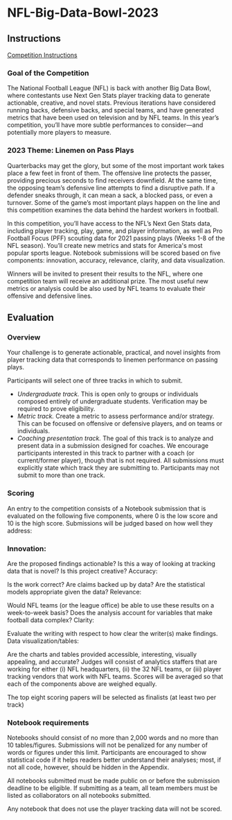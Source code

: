 # NFL-Big-Data-Bowl-2023

## Instructions

[Competition Instructions](https://www.kaggle.com/competitions/nfl-big-data-bowl-2023/overview)

### Goal of the Competition

The National Football League (NFL) is back with another Big Data Bowl, where contestants use Next Gen Stats player tracking data to generate actionable, creative, and novel stats. Previous iterations have considered running backs, defensive backs, and special teams, and have generated metrics that have been used on television and by NFL teams. In this year’s competition, you’ll have more subtle performances to consider—and potentially more players to measure.

### 2023 Theme: Linemen on Pass Plays

Quarterbacks may get the glory, but some of the most important work takes place a few feet in front of them. The offensive line protects the passer, providing precious seconds to find receivers downfield. At the same time, the opposing team’s defensive line attempts to find a disruptive path. If a defender sneaks through, it can mean a sack, a blocked pass, or even a turnover. Some of the game’s most important plays happen on the line and this competition examines the data behind the hardest workers in football.

In this competition, you’ll have access to the NFL’s Next Gen Stats data, including player tracking, play, game, and player information, as well as Pro Football Focus (PFF) scouting data for 2021 passing plays (Weeks 1-8 of the NFL season). You’ll create new metrics and stats for America's most popular sports league. Notebook submissions will be scored based on five components: innovation, accuracy, relevance, clarity, and data visualization.

Winners will be invited to present their results to the NFL, where one competition team will receive an additional prize. The most useful new metrics or analysis could be also used by NFL teams to evaluate their offensive and defensive lines.

## Evaluation

### Overview

Your challenge is to generate actionable, practical, and novel insights from player tracking data that corresponds to linemen performance on passing plays.

Participants will select one of three tracks in which to submit.

- _Undergraduate track._ This is open only to groups or individuals composed entirely of undergraduate students. Verification may be required to prove eligibility.
- _Metric track._ Create a metric to assess performance and/or strategy. This can be focused on offensive or defensive players, and on teams or individuals.
- _Coaching presentation track._ The goal of this track is to analyze and present data in a submission designed for coaches. We encourage participants interested in this track to partner with a coach (or current/former player), though that is not required.
All submissions must explicitly state which track they are submitting to. Participants may not submit to more than one track.

### Scoring

An entry to the competition consists of a Notebook submission that is evaluated on the following five components, where 0 is the low score and 10 is the high score. Submissions will be judged based on how well they address:

### Innovation:

Are the proposed findings actionable?
Is this a way of looking at tracking data that is novel?
Is this project creative?
Accuracy:

Is the work correct?
Are claims backed up by data?
Are the statistical models appropriate given the data?
Relevance:

Would NFL teams (or the league office) be able to use these results on a week-to-week basis?
Does the analysis account for variables that make football data complex?
Clarity:

Evaluate the writing with respect to how clear the writer(s) make findings.
Data visualization/tables:

Are the charts and tables provided accessible, interesting, visually appealing, and accurate?
Judges will consist of analytics staffers that are working for either (i) NFL headquarters, (ii) the 32 NFL teams, or (iii) player tracking vendors that work with NFL teams. Scores will be averaged so that each of the components above are weighed equally.

The top eight scoring papers will be selected as finalists (at least two per track)

### Notebook requirements

Notebooks should consist of no more than 2,000 words and no more than 10 tables/figures. Submissions will not be penalized for any number of words or figures under this limit. Participants are encouraged to show statistical code if it helps readers better understand their analyses; most, if not all code, however, should be hidden in the Appendix.

All notebooks submitted must be made public on or before the submission deadline to be eligible. If submitting as a team, all team members must be listed as collaborators on all notebooks submitted.

Any notebook that does not use the player tracking data will not be scored.
